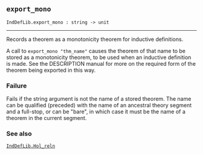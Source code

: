 ## `export_mono`

``` hol4
IndDefLib.export_mono : string -> unit
```

------------------------------------------------------------------------

Records a theorem as a monotonicity theorem for inductive definitions.

A call to `export_mono "thm_name"` causes the theorem of that name to be
stored as a monotonicity theorem, to be used when an inductive
definition is made. See the DESCRIPTION manual for more on the required
form of the theorem being exported in this way.

### Failure

Fails if the string argument is not the name of a stored theorem. The
name can be qualified (preceded) with the name of an ancestral theory
segment and a full-stop, or can be "bare", in which case it must be the
name of a theorem in the current segment.

### See also

[`IndDefLib.Hol_reln`](#IndDefLib.Hol_reln)
